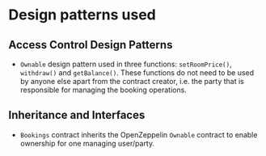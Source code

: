 # Design patterns used

## Access Control Design Patterns

- `Ownable` design pattern used in three functions: `setRoomPrice()`, `withdraw()` and `getBalance()`. These functions do not need to be used by anyone else apart from the contract creator, i.e. the party that is responsible for managing the booking operations.

## Inheritance and Interfaces

- `Bookings` contract inherits the OpenZeppelin `Ownable` contract to enable ownership for one managing user/party.
